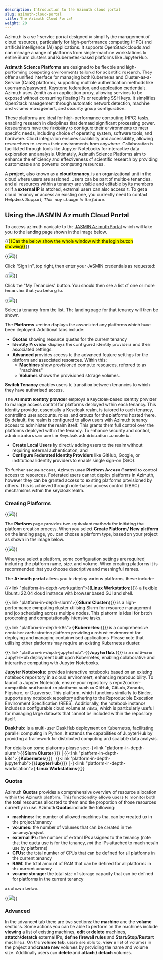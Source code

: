 ```yaml
---
description: Introduction to the Azimuth cloud portal
slug: azimuth-cloud-portal
title: The Azimuth Cloud Portal
weight: 20
---
```


Azimuth is a self-service portal designed to simplify the management of cloud resources, particularly for high-performance computing (HPC)
and artificial intelligence (AI) applications. It supports OpenStack clouds and can manage a range of platforms from single-machine
workstations to entire Slurm clusters and Kubernetes-based platforms like JupyterHub.

**Azimuth Science Platforms** are designed to be flexible and high-performing computing environments tailored for scientific research.
They offer a unified interface for managing both Kubernetes and Cluster-as-a-Service (CaaS) platforms, supporting multiple authentication
methods like username/password, Keystone federation, and application credentials.  Azimuth uses Zenith as an application proxy,
allowing services to be exposed without consuming floating IPs or requiring SSH keys. It simplifies OpenStack management through
automatic network detection, machine and volume management, and security group configuration.

These platforms are ideal for high-performance computing (HPC) tasks, enabling research in disciplines that
demand significant processing power. Researchers have the flexibility to configure their environments to meet
specific needs, including choice of operating system, software tools, and hardware. Cloud integration ensures
scalability and accessibility, allowing researchers to access their environments from anywhere. Collaboration is
facilitated through tools like Jupyter Notebooks for interactive data exploration and analysis. Ultimately, Azimuth Science Platforms
aim to enhance the efficiency and effectiveness of scientific research by providing customizable and powerful computing resources.

A **project**, also known as a **cloud tenancy**, is an organizational unit in the cloud where users are assigned.
Users can be part of multiple tenancies, and all resources within a tenancy are visible and editable by its members or
if a **external IP** is attched, external users can also access it.
To get a cloud tenancy or access an existing one, you currently need to contact Helpdesk Support, *This may change in the future*.

## Using the JASMIN Azimuth Cloud Portal

To access azimuth navigate to the [JASMIN Azimuth Portal](https://portal.azimuth.jasmin.ac.uk/) which will take you to the landing page shown in the image below.

{{<mark>}}Can the below show the whole window with the login button showing{{</mark>}}

{{<image src="img/docs/azimuth-images/Azimuth-landing-page.png" caption="Landing page" wrapper="col-12 mx-auto text-center">}}

Click "Sign in", top right, then enter your JASMIN credentials as requested:

{{<image src="img/docs/azimuth-images/Azimuth-Login-Page.jpg" caption="Log in" wrapper="col-6 mx-auto text-center">}}

Click the "My Tenancies" button. You should then see a list of one or more tenancies that you belong to.

{{<image src="img/docs/azimuth-images/Azimuth-list-of-Tenants-Page.jpg" caption="List of Tenancies" wrapper="col-12 mx-auto text-center">}}

Select a tenancy from the list. The landing page for that tenancy will then be shown.

The **Platforms** section displays the associated any platforms which have been deployed.
Additional tabs include:

- **Quotas** showing resource quotas for the current tenancy,
- **Identity Provider** displays the configured identity providers and their associated settings.
- **Advanced** provides access to the advanced feature settings for the platform and associated resources. Within this:
  - **Machines** show provisioned compute resources, referred to as "machines"
  - **Volumes** shows the provisioned storage volumes.
  
**Switch Tenancy** enables users to transition between tenancies to which they have authorised access.

The **Azimuth Identity provider** employs a Keycloak-based identity provider to manage access control for platforms deployed
within each tenancy. This identity provider, essentially a Keycloak realm, is tailored to each tenancy, controlling user
accounts, roles, and groups for the platforms hosted there. By default, the realm is configured to allow users with
Azimuth tenancy access to administer the realm itself. This grants them full control over the platforms deployed within the tenancy. To enhance
security and control, administrators can use the Keycloak administration console to: 

- **Create Local Users** by directly adding users
to the realm without requiring external authentication, and 
- **Configure Federated Identity Providers** like GitHub, Google, or institutional identity providers to enable single sign-on (SSO). 

To further secure access, Azimuth uses **Platform Access Control** to control access to resources. Federated users cannot deploy platforms in
Azimuth, however they can be granted access to existing platforms provisioned by others. This is achieved through role-based access control (RBAC) mechanisms within the Keycloak realm.

### Creating Platforms

{{<image src="img/docs/azimuth-images/azimuth-tenancy-platform-landing-page.jpg" caption="platform landing page" wrapper="col-12 mx-auto text-center">}}

The **Platform** page provides two equivalent methods for initiating the platform creation process. When you select
**Create Platform / New platform** on the landing page, you can choose a platform type, based on your project as shown in the image below.

{{<image src="img/docs/azimuth-images/Azimuth-new-platform.jpg" caption="New platform list page" wrapper="col-9 mx-auto text-center">}}

When you select a platform, some configuration settings are required, including the platform name, size, and volume. When creating platforms it is recommended that you choose descriptive and meaningful names.

The **Azimuth portal** allows you to deploy various platforms, these include:

{{<link "platform-in-depth-workstation">}}**Linux Workstation:**{{</link>}} a flexible Ubuntu 22.04 cloud instance with browser based GUI and shell.

{{<link "platform-in-depth-slurm">}}**Slurm Cluster:**{{</link>}} is a high-performance computing cluster utilising Slurm for resource management and job scheduling across multiple nodes. This platform is ideal for batch processing and computationally intensive tasks.

{{<link "platform-in-depth-k8s">}}**Kubernetes:**{{</link>}} is a comprehensive container orchestration platform providing a robust environment for deploying and managing containerised applications. Please note that utilising other platforms may require an existing Kubernetes cluster.

{{<link "platform-in-depth-jupyterhub">}}**JupyterHub:**{{</link>}} is a multi-user JupyterHub deployment built upon Kubernetes, enabling collaborative and interactive computing with Jupyter Notebooks.

**Jupyter Notebooks:** provides interactive notebooks based on an existing notebook repository in a cloud environment, enhancing reproducibility.
To launch a Jupyter Notebook, ensure your repository is repo2docker-compatible and hosted on platforms such as GitHub, GitLab, Zenodo, Figshare,
or Dataverse. This platform, which functions similarly to Binder, supports any notebook repository adhering to the Reproducible Execution Environment
Specification (REES). Additionally, the notebook instance includes a configurable cloud volume at `/data`, which is particularly useful for managing
large datasets that cannot be included within the repository itself.

**DaskHub:** is a multi-user DaskHub deployment on Kubernetes, facilitating parallel computing in Python. It extends the capabilities of JupyterHub by providing a framework for distributed computing and scalable data analysis.

For details on some platforms please see: {{<link "platform-in-depth-slurm">}}**Slurm Cluster**{{</link>}} | {{<link "platform-in-depth-k8s">}}**Kubernetes**{{</link>}} | {{<link "platform-in-depth-jupyterhub">}}**JupyterHub**{{</link>}} | {{<link "platform-in-depth-workstation">}}**Linux Workstations**{{</link>}}

### Quotas

Azimuth **Quotas** provides a comprehensive overview of resource allocation within the Azimuth platform. This functionality allows users to monitor both the total resources allocated to them and the proportion of those resources currently in use. Azimuth **Quotas** include the following:

- **machines:** the number of allowed machines that can be created up in the project/tenancy
- **volumes:** the number of volumes that can be created in the tenancy/project
- **external IPs:** the number of extranl IPs assigned to the tenancy (note that the quota use is for the tenancy, *not* the IPs attached to machines/in use by platforms)
- **CPUs:** the total number of CPUs that can be defined for all platforms in the current tenancy
- **RAM:** the total amount of RAM that can be defined for all platforms in the current tenancy
- **volume storage:** the total size of storage capacity that can be defined for platforms in the current tenancy

as shown below:

{{<image src="img/docs/azimuth-images/Azimuth-quotas-Page.jpg" caption="Quotas page" wrapper="col-12 mx-auto text-center">}}

### Advanced

In the advanced tab there are two sections: the **machine** and the **volume** sections. Some actions you can be able to perform on the machines include **viewing** a list of existing machines, **edit** or **delete** machines, **attatch/detatch** external IPs, **define firewall rules** and **Start/Stop/Restart** machines. On the **volume tab**, users are able to, **view** a list of volumes in the project and **create new** volumes by providing the name and volume size. Additinally users can **delete** and **attach / detach** volumes.

